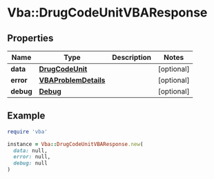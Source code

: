 # Vba::DrugCodeUnitVBAResponse

## Properties

| Name | Type | Description | Notes |
| ---- | ---- | ----------- | ----- |
| **data** | [**DrugCodeUnit**](DrugCodeUnit.md) |  | [optional] |
| **error** | [**VBAProblemDetails**](VBAProblemDetails.md) |  | [optional] |
| **debug** | [**Debug**](Debug.md) |  | [optional] |

## Example

```ruby
require 'vba'

instance = Vba::DrugCodeUnitVBAResponse.new(
  data: null,
  error: null,
  debug: null
)
```

